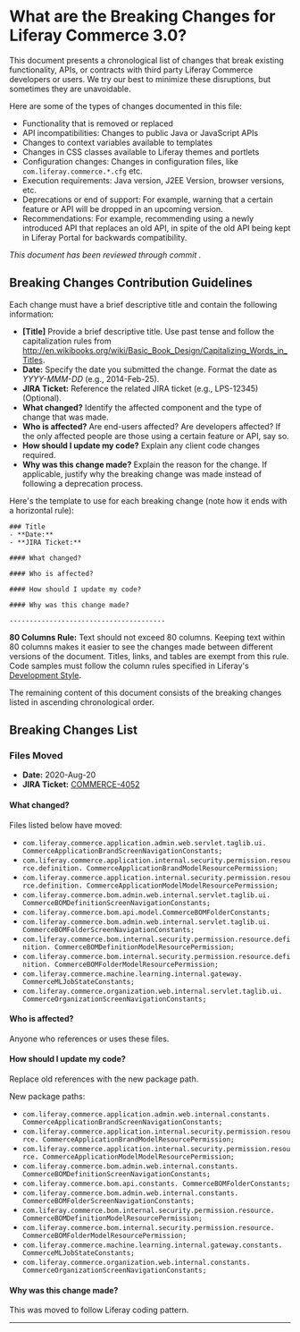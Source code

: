 # What are the Breaking Changes for Liferay Commerce 3.0?

This document presents a chronological list of changes that break existing
functionality, APIs, or contracts with third party Liferay Commerce developers or users.
We try our best to minimize these disruptions, but sometimes they are
unavoidable.

Here are some of the types of changes documented in this file:

* Functionality that is removed or replaced
* API incompatibilities: Changes to public Java or JavaScript APIs
* Changes to context variables available to templates
* Changes in CSS classes available to Liferay themes and portlets
* Configuration changes: Changes in configuration files, like
  `com.liferay.commerce.*.cfg` etc.
* Execution requirements: Java version, J2EE Version, browser versions, etc.
* Deprecations or end of support: For example, warning that a certain
  feature or API will be dropped in an upcoming version.
* Recommendations: For example, recommending using a newly introduced API that
  replaces an old API, in spite of the old API being kept in Liferay Portal for
  backwards compatibility.

*This document has been reviewed through commit .*

## Breaking Changes Contribution Guidelines

Each change must have a brief descriptive title and contain the following
information:

* **[Title]** Provide a brief descriptive title. Use past tense and follow
  the capitalization rules from
  <http://en.wikibooks.org/wiki/Basic_Book_Design/Capitalizing_Words_in_Titles>.
* **Date:** Specify the date you submitted the change. Format the date as
  *YYYY-MMM-DD* (e.g., 2014-Feb-25).
* **JIRA Ticket:** Reference the related JIRA ticket (e.g., LPS-12345)
  (Optional).
* **What changed?** Identify the affected component and the type of change that
  was made.
* **Who is affected?** Are end-users affected? Are developers affected? If the
  only affected people are those using a certain feature or API, say so.
* **How should I update my code?** Explain any client code changes required.
* **Why was this change made?** Explain the reason for the change. If
  applicable, justify why the breaking change was made instead of following a
  deprecation process.

Here's the template to use for each breaking change (note how it ends with a
horizontal rule):

```
### Title
- **Date:**
- **JIRA Ticket:**

#### What changed?

#### Who is affected?

#### How should I update my code?

#### Why was this change made?

---------------------------------------
```

**80 Columns Rule:** Text should not exceed 80 columns. Keeping text within 80
columns makes it easier to see the changes made between different versions of
the document. Titles, links, and tables are exempt from this rule. Code samples
must follow the column rules specified in Liferay's
[Development Style](http://www.liferay.com/community/wiki/-/wiki/Main/Liferay+development+style).

The remaining content of this document consists of the breaking changes listed
in ascending chronological order.

## Breaking Changes List

### Files Moved
- **Date:** 2020-Aug-20
- **JIRA Ticket:** [COMMERCE-4052](https://issues.liferay.com/browse/COMMERCE-4052)

#### What changed?

Files listed below have moved:

- `com.liferay.commerce.application.admin.web.servlet.taglib.ui.
CommerceApplicationBrandScreenNavigationConstants;`
- `com.liferay.commerce.application.internal.security.permission.resource.definition.
CommerceApplicationBrandModelResourcePermission;`
- `com.liferay.commerce.application.internal.security.permission.resource.definition.
CommerceApplicationModelModelResourcePermission;`
- `com.liferay.commerce.bom.admin.web.internal.servlet.taglib.ui.
CommerceBOMDefinitionScreenNavigationConstants;`
- `com.liferay.commerce.bom.api.model.CommerceBOMFolderConstants;`
- `com.liferay.commerce.bom.admin.web.internal.servlet.taglib.ui.
CommerceBOMFolderScreenNavigationConstants;`
- `com.liferay.commerce.bom.internal.security.permission.resource.definition.
CommerceBOMDefinitionModelResourcePermission;`
- `com.liferay.commerce.bom.internal.security.permission.resource.definition.
CommerceBOMFolderModelResourcePermission;`
- `com.liferay.commerce.machine.learning.internal.gateway.
CommerceMLJobStateConstants;`
- `com.liferay.commerce.organization.web.internal.servlet.taglib.ui.
CommerceOrganizationScreenNavigationConstants;`

#### Who is affected?

Anyone who references or uses these files.

#### How should I update my code?
Replace old references with the new package path.

New package paths:
- `com.liferay.commerce.application.admin.web.internal.constants.
CommerceApplicationBrandScreenNavigationConstants;`
- `com.liferay.commerce.application.internal.security.permission.resource.
CommerceApplicationBrandModelResourcePermission;`
- `com.liferay.commerce.application.internal.security.permission.resource.
CommerceApplicationModelModelResourcePermission;`
- `com.liferay.commerce.bom.admin.web.internal.constants.
CommerceBOMDefinitionScreenNavigationConstants;`
- `com.liferay.commerce.bom.api.constants.
CommerceBOMFolderConstants;`
- `com.liferay.commerce.bom.admin.web.internal.constants.
CommerceBOMFolderScreenNavigationConstants;`
- `com.liferay.commerce.bom.internal.security.permission.resource.
CommerceBOMDefinitionModelResourcePermission;`
- `com.liferay.commerce.bom.internal.security.permission.resource.
CommerceBOMFolderModelResourcePermission;`
- `com.liferay.commerce.machine.learning.internal.gateway.constants.
CommerceMLJobStateConstants;`
- `com.liferay.commerce.organization.web.internal.constants.
CommerceOrganizationScreenNavigationConstants;`

#### Why was this change made?

This was moved to follow Liferay coding pattern.

---------------------------------------